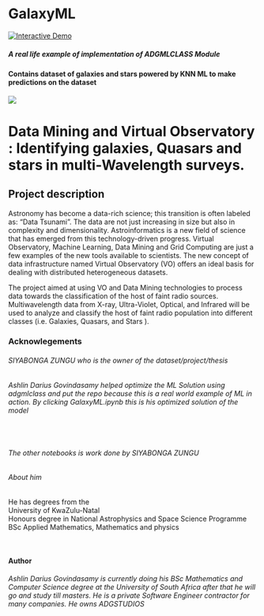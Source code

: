 # GalaxyML

<a href="https://colab.research.google.com/github/ADGVLOGS/GalaxyML/blob/main/GalaxyML.ipynb" target="_parent"><img src="https://colab.research.google.com/assets/colab-badge.svg" alt="Interactive Demo"/></a>

<h5>A real life example of implementation of ADGMLCLASS Module</h5>

<h4>Contains dataset of galaxies and stars powered by KNN ML to make predictions on the dataset</h4>

<img src="https://media.istockphoto.com/photos/space-background-wiht-stars-stock-image-picture-id1287901429?b=1&k=20&m=1287901429&s=170667a&w=0&h=RH6-KPEq-WYftCxoKnQixr8SOwyHlWr8F8EfloDmTxg=">

<h1>Data Mining and Virtual Observatory : Identifying galaxies, Quasars and stars in multi-Wavelength surveys.</h1>

<h2>Project description</h2>
<p>
Astronomy has become a data-rich science; this transition is often labeled as: “Data Tsunami”. The data are not just increasing in size but also in complexity and dimensionality. Astroinformatics is a new field of science that has emerged from this technology-driven progress. Virtual Observatory, Machine Learning, Data Mining and Grid Computing are just a few examples of the new tools available to scientists. The new concept of data infrastructure named Virtual Observatory (VO) offers an ideal basis for dealing with distributed heterogeneous datasets.
</p>

The project aimed at using VO and Data Mining technologies to process data towards the classification of the host of faint radio sources. Multiwavelength data from X-ray, Ultra-Violet, Optical, and Infrared will be used to analyze and classify the host of faint radio population into different classes (i.e. Galaxies, Quasars, and Stars ).


<h3>Acknowlegements</h3>

<h6>SIYABONGA ZUNGU who is the owner of the dataset/project/thesis</h6>

<h6>Ashlin Darius Govindasamy helped optimize the ML Solution using adgmlclass and put the repo because this is a real world example of ML in action. By clicking GalaxyML.ipynb this is his optimized solution of the model</h6>
<br>
<h6>The other notebooks is work done by SIYABONGA ZUNGU</h6>
<h6>About him</h6>
<p>
He has degrees from the <br>
University of KwaZulu-Natal <br>
Honours degree in National Astrophysics and Space Science Programme <br>
BSc Applied Mathematics, Mathematics and physics</p>

<br>
<h4>Author</h4>
<h6>Ashlin Darius Govindasamy is currently doing his BSc Mathematics and Computer Science degree at the University of South Africa after that he will go and study till masters. He is a private Software Engineer contractor for many companies. He owns ADGSTUDIOS</h6>

